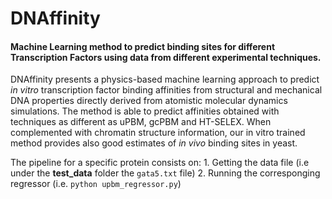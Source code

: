 # DNAffinity

#### Machine Learning method to predict binding sites for different Transcription Factors using data from different experimental techniques.

DNAffinity presents a physics-based machine learning approach to predict *in vitro* transcription factor binding affinities from structural and mechanical DNA properties directly derived from atomistic molecular dynamics simulations. The method is able to predict affinities obtained with techniques as different as uPBM, gcPBM and HT-SELEX. When complemented with chromatin structure information, our in vitro trained method provides also good estimates of *in vivo* binding sites in yeast.


The pipeline for a specific protein consists on:
	1. Getting the data file (i.e under the **test_data** folder the `gata5.txt` file) 
	2. Running the corresponging regressor (i.e. `python upbm_regressor.py`)
